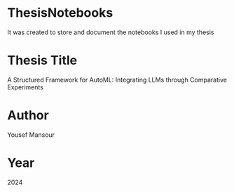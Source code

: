 # ThesisNotebooks
It was created to store and document the notebooks I used in my thesis


# Thesis Title 
A Structured Framework for AutoML: Integrating LLMs through Comparative Experiments

# Author
Yousef Mansour 

# Year 
2024
